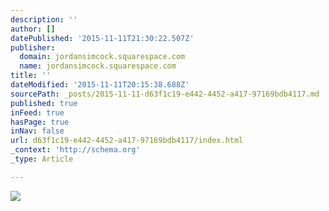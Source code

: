 ```yaml
---
description: ''
author: []
datePublished: '2015-11-11T21:30:22.507Z'
publisher:
  domain: jordansimcock.squarespace.com
  name: jordansimcock.squarespace.com
title: ''
dateModified: '2015-11-11T20:15:38.688Z'
sourcePath: _posts/2015-11-11-d63f1c19-e442-4452-a417-97169bdb4117.md
published: true
inFeed: true
hasPage: true
inNav: false
url: d63f1c19-e442-4452-a417-97169bdb4117/index.html
_context: 'http://schema.org'
_type: Article

---
```

![](https://static1.squarespace.com/static/53a555fde4b04b8d93b0249c/53a55c3de4b0b7aebb4fe573/54888f46e4b0f03c94e1ef15/1435600716116/IMG_6343.JPG?format=2500w)